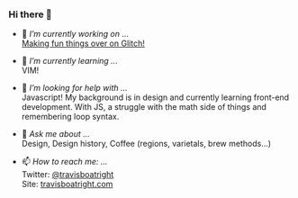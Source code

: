 ### Hi there 👋

- 🔭 <em>I’m currently working on ...</em><br>
<a href="https://glitch.com/@travisboatright">Making fun things over on Glitch!</a><br>

- 🌱 <em>I’m currently learning ...</em>
<br>VIM!

- 🤔 <em>I’m looking for help with ...</em>
<br>Javascript! My background is in design and currently learning front-end development. With JS, a struggle with the math side of things and remembering loop syntax.

- 💬 <em>Ask me about ...</em>
<br>Design, Design history, Coffee (regions, varietals, brew methods...)

- 📫 <em>How to reach me: ...</em>
<br>Twitter: <a href="https://www.twitter.com/travisboatright" target="_blank">@travisboatright</a>
<br>Site: <a href="https://travisboatright.com" target="_blank">travisboatright.com</a>
